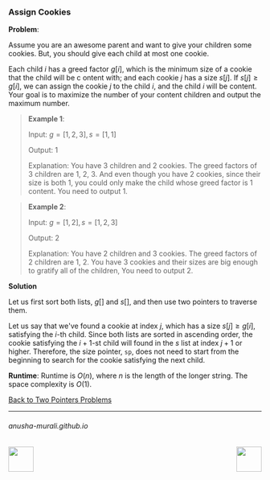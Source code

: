 ### Assign Cookies

**Problem**: 

Assume you are an awesome parent and want to give your children some cookies. But, you should give each child at 
most one cookie.

Each child $i$ has a greed factor $g[i]$, which is the minimum size of a cookie that the child will be c
ontent with; and each cookie $j$ has a size $s[j]$. If $s[j] \geq g[i]$, we can assign the cookie $j$ to the child $i$, 
and the child $i$ will be content. Your goal is to maximize the number of your content children and output the 
maximum number.

> **Example 1**:
>
> Input: $g = [1,2,3], s = [1,1]$
> 
> Output: 1
> 
> Explanation: You have 3 children and 2 cookies. The greed factors of 3 children are 1, 2, 3.
> And even though you have 2 cookies, since their size is both 1, you could only make the child whose greed factor is 1 content. You need to output 1.

> **Example 2**:
>
> Input: $g = [1,2], s = [1,2,3]$
> 
> Output: 2
> 
> Explanation: You have 2 children and 3 cookies. The greed factors of 2 children are 1, 2. You have 3 cookies and their sizes are big enough to gratify all of the children, You need to output 2.

**Solution**

Let us first sort both lists, $g[]$ and $s[]$, and then use two pointers to traverse them.

Let us say that we've found a cookie at index $j$, which has a size $s[j] \geq g[i]$, satisfying the $i$-th child. Since both lists are sorted in ascending order, the cookie satisfying the $i+1$-st child will found in the $s$ list at index $j+1$ or higher. Therefore, the size pointer, `sp`, does not need to start from the beginning to search for the cookie satisfying the next child. 

**Runtime**: Runtime is $O(n)$, where $n$ is the length of the longer string. The space complexity is $O(1)$. 

[Back to Two Pointers Problems](./problems.md)

* * *
###### anusha-murali.github.io

<img src="https://github.com/anusha-murali/anusha-murali.github.io/assets/111596338/639243aa-2857-4595-a65a-7852762bb002" width="50" height="50" align="left">

[<img src="https://github.com/user-attachments/assets/989cfb30-4fb8-40f8-a812-8a054869aa32" width="50" height="50" align="right">](../index.md)
